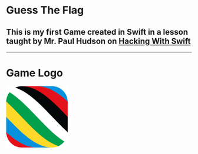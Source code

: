 <h1>Guess The Flag</h1>
<h2>This is my first Game created in Swift in a lesson taught by Mr. Paul Hudson on <a href="hackingwithswift.com">Hacking With Swift</a></h2>
<hr>
<h1>Game Logo</h1>
<img src="167*167.png" alt="Guess the flag logo">